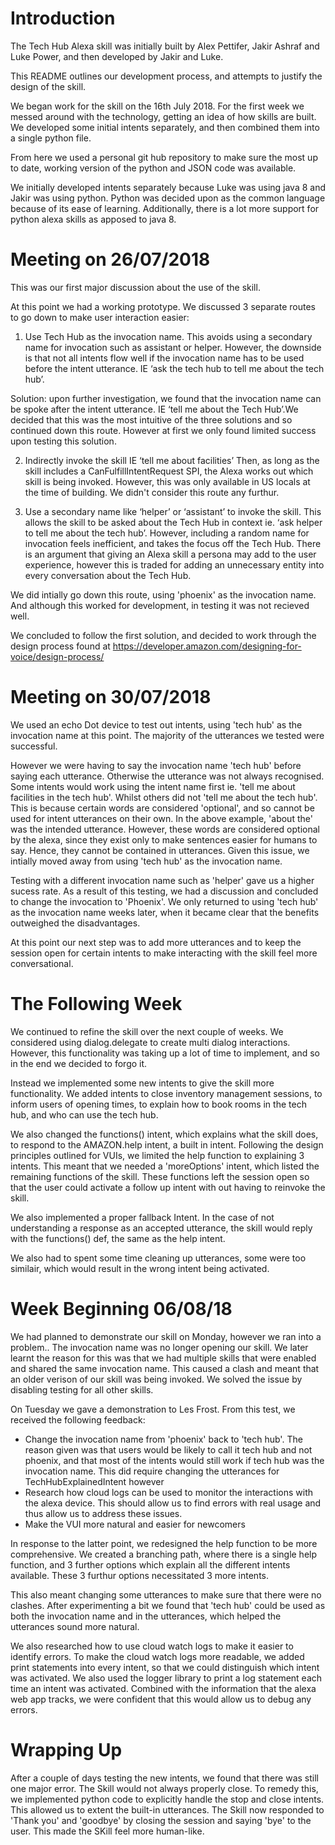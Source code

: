 # Introduction

The Tech Hub Alexa skill was initially built by Alex Pettifer, Jakir Ashraf and Luke Power, 
and then developed by Jakir and Luke. 

This README outlines our development process, and attempts to justify the design of the skill. 

We began work for the skill on the 16th July 2018. For the first week we messed around with the technology, getting an idea of how skills are built. We developed some initial intents separately, and then combined them into a single python file. 

From here we used a personal git hub repository to make sure the most up to date, working version of the python and JSON code was available.

We initially developed intents separately because Luke was using java 8 and Jakir was using python. Python was decided upon as the common language because of its ease of learning. Additionally, there is a lot more support for python alexa skills as apposed to java 8.


# Meeting on 26/07/2018

This was our first major discussion about the use of the skill.

At this point we had a working prototype. We discussed 3 separate routes to go down to make user interaction easier:


1)	Use Tech Hub as the invocation name. This avoids using a secondary name for invocation such as assistant or helper. However, the downside is that not all intents flow well if the invocation name has to be used before the intent utterance. IE ‘ask the tech hub to tell me about the tech hub’.

Solution: upon further investigation, we found that the invocation name can be spoke after the intent utterance. IE ‘tell me about the Tech Hub’.We decided that this was the most intuitive of the three solutions and so continued down this route. However at first we only found limited success upon testing this solution. 

2)	Indirectly invoke the skill IE ‘tell me about facilities’ Then, as long as the skill includes a CanFulfillIntentRequest SPI, the Alexa works out which skill is being invoked. However, this was only available in US locals at the time of building. We didn't consider this route any furthur.  


3)	Use a secondary name like ‘helper’ or ‘assistant’ to invoke the skill. This allows the skill to be asked about the Tech Hub in context ie. ‘ask helper to tell me about the tech hub’. However, including a random name for invocation feels inefficient, and takes the focus off the Tech Hub. There is an argument that giving an Alexa skill a persona may add to the user experience, however this is traded for adding an unnecessary entity into every conversation about the Tech Hub.

We did intially go down this route, using 'phoenix' as the invocation name. And although this worked for development, in testing it was not recieved well. 

We concluded to follow the first solution, and decided to work through the design process found at https://developer.amazon.com/designing-for-voice/design-process/


# Meeting on 30/07/2018

We used an echo Dot device to test out intents, using 'tech hub' as the invocation name at this point. The majority of the utterances we tested were successful.

However we were having to say the invocation name 'tech hub' before saying each utterance. Otherwise the utterance was not always recognised. Some intents would work using the intent name first ie. 'tell me about facilities in the tech hub'. Whilst others did not 'tell me about the tech hub'. This is because certain words are considered 'optional', and so cannot be used for intent utterances on their own. In the above example, 'about the' was the intended utterance. However, these words are considered optional by the alexa, since they exist only to make sentences easier for humans to say. Hence, they cannot be contained in utterances. Given this issue, we intially moved away from using 'tech hub' as the invocation name.

Testing with a different invocation name such as 'helper' gave us a higher sucess rate. As a result of this testing, we had a discussion and concluded to change the invocation to 'Phoenix'. We only returned to using 'tech hub' as the invocation name weeks later, when it became clear that the benefits outweighed the disadvantages.

At this point our next step was to add more utterances and to keep the session open for certain intents to make interacting with the skill feel more conversational.

# The Following Week

We continued to refine the skill over the next couple of weeks. We considered using dialog.delegate to create multi dialog interactions. However, this functionality was taking up a lot of time to implement, and so in the end we decided to forgo it.

Instead we implemented some new intents to give the skill more functionality. We added intents to close inventory management sessions, to inform users of opening times, to explain how to book rooms in the tech hub, and who can use the tech hub.

We also changed the functions() intent, which explains what the skill does, to respond to the AMAZON.help intent, a built in intent. Following the design principles outlined for VUIs, we limited the help function to explaining 3 intents. This meant that we needed a 'moreOptions' intent, which listed the remaining functions of the skill. These functions left the session open so that the user could activate a follow up intent with out having to reinvoke the skill. 

We also implemented a proper fallback Intent. In the case of not understanding a response as an accepted utterance, the skill would reply with the functions() def, the same as the help intent. 

We also had to spent some time cleaning up utterances, some were too similair, which would result in the wrong intent being activated.

# Week Beginning 06/08/18

We had planned to demonstrate our skill on Monday, however we ran into a problem.. The invocation name was no longer opening our skill. We later learnt the reason for this was that we had multiple skills that were enabled and shared the same invocation name. This caused a clash and meant that an older verison of our skill was being invoked. We solved the issue by disabling testing for all other skills.

On Tuesday we gave a demonstration to Les Frost. From this test, we received the following feedback:

- Change the invocation name from 'phoenix' back to 'tech hub'. The reason given was that users would be likely to call it tech hub and not phoenix, and that most of the intents would still work if tech hub was the invocation name.
This did require changing the utterances for TechHubExplainedIntent however
- Research how cloud logs can be used to monitor the interactions with the alexa device. This should allow us to find errors with real usage and thus allow us to address these issues.
- Make the VUI more natural and easier for newcomers

In response to the latter point, we redesigned the help function to be more comprehensive. We created a branching path, where there is a single help function, and 3 further options which explain all the different intents available. These 3 furthur options necessitated 3 more intents. 

This also meant changing some utterances to make sure that there were no clashes. After experimenting a bit we found that 'tech hub' could be used as both the invocation name and in the utterances, which helped the utterances sound more natural.

We also researched how to use cloud watch logs to make it easier to identify errors. To make the cloud watch logs more readable, we added print statements into every intent, so that we could distinguish which intent was activated. We also used the logger library to print a log statement each time an intent was activated. Combined with the information that the alexa web app tracks, we were confident that this would allow us to debug any errors.

# Wrapping Up

After a couple of days testing the new intents, we found that there was still one major error. The Skill would not always properly close. To remedy this, we implemented python code to explicitly handle the stop and close intents. This allowed us to extent the built-in utterances. The Skill now responded to 'Thank you' and 'goodbye' by closing the session and saying 'bye' to the user. This made the SKill feel more human-like.



